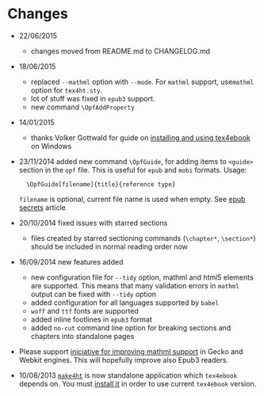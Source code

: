 # Changes

- 22/06/2015 

  - changes moved from README.md to CHANGELOG.md

- 18/06/2015 
  - replaced `--mathml` option with `--mode`. For `mathml` support, use`mathml` option for `tex4ht.sty`.
  - lot of stuff was fixed in `epub3` support. 
  - new command `\OpfAddProperty`  

- 14/01/2015 
  - thanks Volker Gottwald for guide on [installing and using 
  tex4ebook](https://d800fotos.wordpress.com/2015/01/19/create-e-books-from-latex-tex-files-ebook-aus-latex-tex-dateien-erstellen/)  on Windows

- 23/11/2014 added new command `\OpfGuide`, for adding items to `<guide>`
  section in the `opf` file. This is useful for `epub` and `mobi` formats.
  Usage:

        \OpfGuide[filename]{title}{reference type}

  `filename` is optional, current file name is used when empty. See 
  [epub secrets](http://epubsecrets.com/where-do-you-start-an-epub-and-what-is-the-guide-section-of-the-opf-file.php)
  article

- 20/10/2014 fixed issues with starred sections

  - files created by starred sectioning commands (`\chapter*`, `\section*`)
    should be included in normal reading order now

- 16/09/2014 new features added

  - new configuration file for `--tidy` option, mathml and html5 elements are 
    supported. This means that many validation errors in `mathml` output
    can be fixed with `--tidy` option
  - added configuration for all languages supported by `babel`
  - `woff` and `ttf` fonts are supported
  - added inline footlines in `epub3` format
  - added `no-cut` command line option for breaking sections and chapters into
    standalone pages



- Please support [iniciative for improving mathml
  support](http://www.ulule.com/mathematics-ebooks/) in Gecko and Webkit
  engines. This will hopefully improve also Epub3 readers.

  

- 10/08/2013
  [`make4ht`](https://github.com/michal-h21/make4ht) is now standalone
  application which `tex4ebook` depends on. You must 
  [install   it](https://github.com/michal-h21/make4ht#instalation) in order to
  use current `tex4ebook` version.
